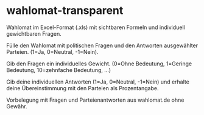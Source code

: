 # wahlomat-transparent
Wahlomat im Excel-Format (.xls) mit sichtbaren Formeln und individuell gewichtbaren Fragen.

Fülle den Wahlomat mit politischen Fragen und den Antworten ausgewählter Parteien. (1=Ja, 0=Neutral, -1=Nein).

Gib den Fragen ein individuelles Gewicht. (0=Ohne Bedeutung, 1=Geringe Bedeutung, 10=zehnfache Bedeutung, ...)

Gib deine individuellen Antworten (1=Ja, 0=Neutral, -1=Nein) und erhalte deine Übereinstimmung mit den Parteien als Prozentangabe.


Vorbelegung mit Fragen und Parteienantworten aus wahlomat.de ohne Gewähr.
